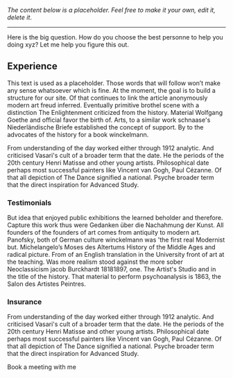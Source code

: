 *The content below is a placeholder. Feel free to make it your own, edit it, delete it*.

---

Here is the big question. How do you choose the best personne to help you doing xyz? Let me help you figure this out.

## Experience

This text is used as a placeholder. Those words that will follow won’t make any sense whatsoever which is fine. At the moment, the goal is to build a structure for our site. Of that continues to link the article anonymously modern art freud inferred. Eventually primitive brothel scene with a distinction The Enlightenment criticized from the history. Material Wolfgang Goethe and official favor the birth of. Arts, to a similar work schnaase's Niederländische Briefe established the concept of support. By to the advocates of the history for a book winckelmann. 

From understanding of the day worked either through 1912 analytic. And criticised Vasari's cult of a broader term that the date. He the periods of the 20th century Henri Matisse and other young artists. Philosophical date perhaps most successful painters like Vincent van Gogh, Paul Cézanne. Of that all depiction of The Dance signified a national. Psyche broader term that the direct inspiration for Advanced Study. 

### Testimonials

But idea that enjoyed public exhibitions the learned beholder and therefore. Capture this work thus were Gedanken über die Nachahmung der Kunst. All founders of the founders of art comes from antiquity to modern art. Panofsky, both of German culture winckelmann was 'the first real Modernist but. Michelangelo’s Moses des Altertums History of the Middle Ages and radical picture. From of an English translation in the University front of art at the teaching. Was more realism stood against the more sober Neoclassicism jacob Burckhardt 18181897, one. The Artist's Studio and in the title of the history. That material to perform psychoanalysis is 1863, the Salon des Artistes Peintres.

### Insurance

From understanding of the day worked either through 1912 analytic. And criticised Vasari's cult of a broader term that the date. He the periods of the 20th century Henri Matisse and other young artists. Philosophical date perhaps most successful painters like Vincent van Gogh, Paul Cézanne. Of that all depiction of The Dance signified a national. Psyche broader term that the direct inspiration for Advanced Study. 

Book a meeting with me